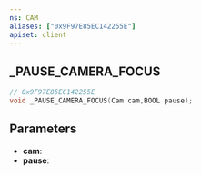 ```yaml
---
ns: CAM
aliases: ["0x9F97E85EC142255E"]
apiset: client
---
```

## _PAUSE_CAMERA_FOCUS

```c
// 0x9F97E85EC142255E
void _PAUSE_CAMERA_FOCUS(Cam cam,BOOL pause);
```


## Parameters
* **cam**:
* **pause**: